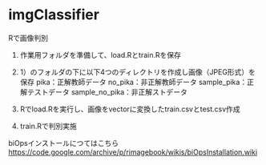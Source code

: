 # imgClassifier

Rで画像判別

 1) 作業用フォルダを準備して、load.Rとtrain.Rを保存
 
 2) 1）のフォルダの下に以下4つのディレクトリを作成し画像（JPEG形式）を保存
 pika：正解教師データ
 no_pika：非正解教師データ
 sample_pika：正解テストデータ
 sample_no_pika：非正解ストデータ
 
 3) Rでload.Rを実行し、画像をvectorに変換したtrain.csvとtest.csv作成
 
 4) train.Rで判別実施

biOpsインストールにつてはこちら
https://code.google.com/archive/p/rimagebook/wikis/biOpsInstallation.wiki
